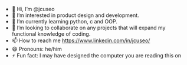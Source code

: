 - 👋 Hi, I’m @jcuseo
- 👀 I’m interested in product design and development.
- 🌱 I’m currently learning python, c and OOP.
- 💞️ I’m looking to collaborate on any projects that will expand my functional knowledge of coding.
- 📫 How to reach me https://www.linkedin.com/in/jcuseo/
- 😄 Pronouns: he/him
- ⚡ Fun fact: I may have designed the computer you are reading this on

<!---
jcuseo/jcuseo is a ✨ special ✨ repository because its `README.md` (this file) appears on your GitHub profile.
You can click the Preview link to take a look at your changes.
--->
